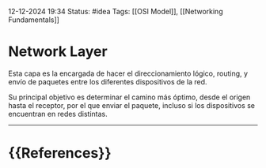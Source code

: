 12-12-2024 19:34
Status: #idea
Tags: [[OSI Model]], [[Networking Fundamentals]]

# Network Layer

Esta capa es la encargada de hacer el direccionamiento lógico, routing, y envío de paquetes entre los diferentes dispositivos de la red.

Su principal objetivo es determinar el camino más óptimo, desde el origen hasta el receptor, por el que enviar el paquete, incluso si los dispositivos se encuentran en redes distintas.






---
# {{References}}